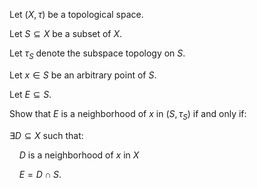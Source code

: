Let $\left( {X, \tau}\right)$ be a topological space.

Let $S \subseteq X$ be a subset of $X$.

Let $\tau_S$ denote the subspace topology on $S$.

Let $x \in S$ be an arbitrary point of $S$.

Let $E \subseteq S$.


Show that
$E$ is a neighborhood of $x$ in $\left( {S, \tau_S}\right)$
if and only if:

$\exists D \subseteq X$ such that:

&nbsp;&nbsp;&nbsp;&nbsp;$D$ is a neighborhood of $x$ in $X$

&nbsp;&nbsp;&nbsp;&nbsp;$E = D \cap S$.